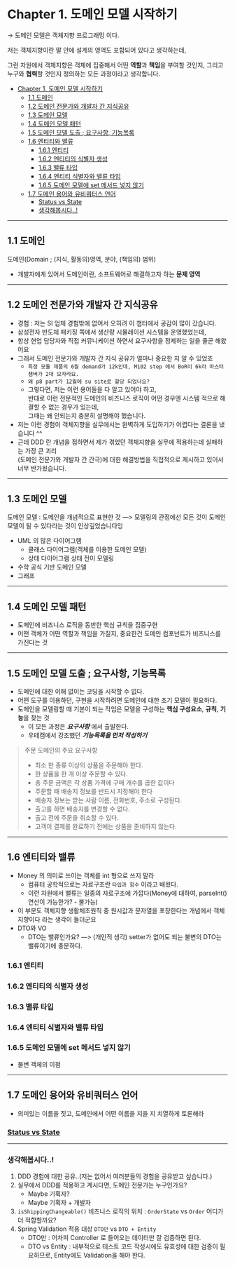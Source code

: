 # Chapter 1. 도메인 모델 시작하기

→ 도메인 모델은 객체지향 프로그래밍 이다.

저는 객체지향이란 말 안에 설계의 영역도 포함되어 있다고 생각하는데,

그런 차원에서 객체지향은 객체에 집중해서 어떤 **역할**과 **책임**을 부여할 것인지, 그리고 누구와 **협력**할 것인지 정의하는 모든 과정이라고 생각합니다.

<!-- TOC -->

* [Chapter 1. 도메인 모델 시작하기](#chapter-1-도메인-모델-시작하기)
    * [1.1 도메인](#11-도메인)
    * [1.2 도메인 전문가와 개발자 간 지식공유](#12-도메인-전문가와-개발자-간-지식공유)
    * [1.3 도메인 모델](#13-도메인-모델)
    * [1.4 도메인 모델 패턴](#14-도메인-모델-패턴)
    * [1.5 도메인 모델 도출 ; 요구사항, 기능목록](#15-도메인-모델-도출--요구사항-기능목록)
    * [1.6 엔티티와 밸류](#16-엔티티와-밸류)
        * [1.6.1 엔티티](#161-엔티티)
        * [1.6.2 엔티티의 식별자 생성](#162-엔티티의-식별자-생성)
        * [1.6.3 밸류 타입](#163-밸류-타입)
        * [1.6.4 엔티티 식별자와 밸류 타입](#164-엔티티-식별자와-밸류-타입)
        * [1.6.5 도메인 모델에 set 메서드 넣지 않기](#165-도메인-모델에-set-메서드-넣지-않기)
    * [1.7 도메인 용어와 유비쿼터스 언어](#17-도메인-용어와-유비쿼터스-언어)
        * [Status vs State](#status-vs-state)
        * [생각해봅시다..!](#생각해봅시다-)

<!-- TOC -->

---

## 1.1 도메인

도메인(Domain ; (지식, 활동의)영역, 분야, (책임의) 범위)

- 개발자에게 있어서 도메인이란, 소프트웨어로 해결하고자 하는 **문제 영역**

---

## 1.2 도메인 전문가와 개발자 간 지식공유

- 경험 : 저는 SI 업체 경험밖에 없어서 오히려 이 챕터에서 공감이 많이 갔습니다.
- 삼성전자 반도체 패키징 쪽에서 생산량 시뮬레이션 시스템을 운영했었는데,
- 항상 현업 담당자와 직접 커뮤니케이션 하면서 요구사항을 정제하는 일을 줄곧 해왔어요
- 그래서 도메인 전문가와 개발자 간 지식 공유가 얼마나 중요한 지 알 수 있었죠
    - `특정 모듈 제품의 6월 demand가 12k인데, M102 step 에서 BoR이 6k라 마스터 챔버가 2대 모자라요.`
    - `왜 p8 part가 12월에 su site로 할당 되었나요?`
    - 그렇다면, 저는 이런 용어들을 다 알고 있어야 하고,  
      반대로 이런 전문적인 도메인의 비즈니스 로직이 어떤 경우엔 시스템 적으로 해결할 수 없는 경우가 있는데,  
      그때는 왜 안되는지 충분히 설명해야 했습니다.
- 저는 이런 경험이 객체지향을 실무에서는 완벽하게 도입하기가 어렵다는 결론을 냈습니다 ^^
- 근데 DDD 란 개념을 접하면서 제가 겪었던 객체지향을 실무에 적용하는데 실패하는 가장 큰 괴리  
  (도메인 전문가와 개발자 간 간극)에 대한 해결방법을 직접적으로 제시하고 있어서 너무 반가웠습니다.

--- 

## 1.3 도메인 모델

도메인 모델 : 도메인을 개념적으로 표현한 것 —> 모델링의 관점에선 모든 것이 도메인 모델이 될 수 있다라는 것이 인상깊었습니다잉

- UML 의 많은 다이어그램
    - 클래스 다이어그램(객체를 이용한 도메인 모델)
    - 상태 다이어그램 상태 전이 모델링
- 수학 공식 기반 도메인 모델
- 그래프

--- 

## 1.4 도메인 모델 패턴

- 도메인에 비즈니스 로직을 동반한 핵심 규칙을 집중구현
- 어떤 객체가 어떤 역할과 책임을 가질지, 중요한건 도메인 컴포넌트가 비즈니스를 가진다는 것

--- 

## 1.5 도메인 모델 도출 ; 요구사항, 기능목록

- 도메인에 대한 이해 없이는 코딩을 시작할 수 없다.
- 어떤 도구를 이용하던, 구현을 시작하려면 도메인에 대한 초기 모델이 필요하다.
- 도메인을 모델링할 때 기본이 되는 작업은 모델을 구성하는 **핵심 구성요소**, **규칙**, **기능**을 찾는 것
    - 이 모든 과정은 **_요구사항_** 에서 출발한다.
    - 우테캠에서 강조했던 **_기능목록을 먼저 작성하기_**

> 주문 도메인의 주요 요구사항
> - 최소 한 종류 이상의 상품을 주문해야 한다.
> - 한 상품을 한 개 이상 주문할 수 있다.
> - 총 주문 금액은 각 상품 가격에 구매 개수를 곱한 값이다
> - 주문할 때 배송지 정보를 반드시 지정해야 한다
> - 배송지 정보는 받는 사람 이름, 전화번호, 주소로 구성된다.
> - 출고를 하면 배송지를 변경할 수 없다.
> - 출고 전에 주문을 취소할 수 있다.
> - 고객이 결제를 완료하기 전에는 상품을 준비하지 않는다.

---

## 1.6 엔티티와 밸류

- Money 의 의미로 쓰이는 객체를 int 형으로 쓰지 말라
    - 컴퓨터 공학적으로는 자료구조란 `타입과 함수` 이라고 배웠다.
    - 이런 차원에서 밸류는 일종의 자료구조에 가깝다(Money에 대하여, parseInt() 연산이 가능한가? - 불가능)
- 이 부분도 객체지향 생활체조원칙 중 원시값과 문자열을 포장한다는 개념에서 객체지향이다 라는 생각이 들더군요
- DTO와 VO
    - DTO는 밸류인가요? —> (개인적 생각) setter가 없어도 되는 불변의 DTO는 밸류이기에 충분하다.

### 1.6.1 엔티티

### 1.6.2 엔티티의 식별자 생성

### 1.6.3 밸류 타입

### 1.6.4 엔티티 식별자와 밸류 타입

### 1.6.5 도메인 모델에 set 메서드 넣지 않기

- 불변 객체의 이점

--- 

## 1.7 도메인 용어와 유비쿼터스 언어

- 의미있는 이름을 짓고, 도메인에서 어떤 이름을 지을 지 치열하게 토론해라

### [Status vs State](https://w.cublr.com/programming/different-between-state-status/)

---

### 생각해봅시다..!

1. DDD 경험에 대한 공유..(저는 없어서 여러분들의 경험을 공유받고 싶습니다.)
2. 실무에서 DDD를 적용하고 계시다면, 도메인 전문가는 누구인가요?
    - Maybe 기획자?
    - Maybe 기획자 + 개발자
3. `isShippingChangeable()` 비즈니스 로직의 위치 : `OrderState` vs `Order` 어디가 더 적합할까요?
4. Spring Validation 적용 대상 `DTO만` vs `DTO + Entity`
    - DTO만 : 어차피 Controller 로 들어오는 데이터만 잘 검증하면 된다.
    - DTO vs Entity : 내부적으로 테스트 코드 작성시에도 유효성에 대한 검증이 필요하므로, Entity에도 Validation을 해야 한다.